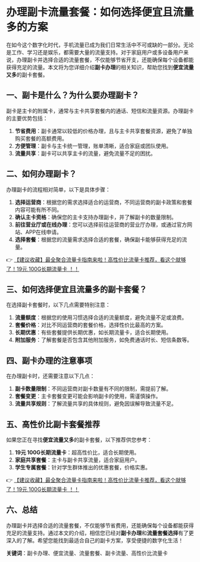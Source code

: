 # 办理副卡流量套餐：如何选择便宜且流量多的方案

在如今这个数字化时代，手机流量已成为我们日常生活中不可或缺的一部分。无论是工作、学习还是娱乐，都需要大量的流量支持。对于家庭用户或多设备用户来说，办理副卡并选择合适的流量套餐，不仅能够节省开支，还能确保每个设备都能获得充足的流量。本文将为您详细介绍**副卡办理**的相关知识，帮助您找到**便宜流量又多**的副卡套餐。

## 一、副卡是什么？为什么要办理副卡？

副卡是主卡的附属卡，通常与主卡共享套餐内的通话、短信和流量资源。办理副卡的主要优势包括：

1. **节省费用**：副卡通常以较低的价格办理，且与主卡共享套餐资源，避免了单独购买套餐的高额费用。
2. **方便管理**：副卡与主卡统一管理，账单清晰，适合家庭或团队使用。
3. **流量共享**：副卡可以共享主卡的流量，避免流量不足的困扰。

## 二、如何办理副卡？

办理副卡的流程相对简单，以下是具体步骤：

1. **选择运营商**：根据您的需求选择适合的运营商，不同运营商的副卡政策和套餐内容可能有所不同。
2. **确认主卡资格**：确保您的主卡支持办理副卡，并了解副卡的数量限制。
3. **前往营业厅或在线办理**：您可以选择前往运营商的营业厅办理，或通过官方网站、APP在线申请。
4. **选择套餐**：根据您的流量需求选择合适的套餐，确保副卡能够获得充足的流量。

👉 [【建议收藏】最全聚合流量卡指南来啦！高性价比流量卡推荐，看这个就够了！19元 100G长期流量卡 ！！](https://bit.ly/Liuliangka)

## 三、如何选择便宜且流量多的副卡套餐？

在选择副卡套餐时，以下几点需要特别注意：

1. **流量额度**：根据您的使用习惯选择合适的流量额度，避免流量不足或浪费。
2. **套餐价格**：对比不同运营商的套餐价格，选择性价比最高的方案。
3. **长期优惠**：有些套餐提供长期优惠，如长期流量卡，适合长期使用。
4. **附加服务**：了解套餐是否包含其他附加服务，如免费通话时长、短信条数等。

## 四、副卡办理的注意事项

在办理副卡时，还需要注意以下几点：

1. **副卡数量限制**：不同运营商对副卡数量有不同的限制，需提前了解。
2. **套餐变更**：主卡套餐变更可能会影响副卡的使用，需谨慎操作。
3. **流量共享规则**：了解流量共享的具体规则，避免因误解导致流量不足。

## 五、高性价比副卡套餐推荐

如果您正在寻找**便宜流量又多**的副卡套餐，以下推荐供您参考：

1. **19元 100G长期流量卡**：超高性价比，适合长期使用。
2. **家庭共享套餐**：主卡与副卡共享流量，适合家庭用户。
3. **学生专属套餐**：针对学生群体推出的优惠套餐，价格实惠。

👉 [【建议收藏】最全聚合流量卡指南来啦！高性价比流量卡推荐，看这个就够了！19元 100G长期流量卡 ！！](https://bit.ly/Liuliangka)

## 六、总结

办理副卡并选择合适的流量套餐，不仅能够节省费用，还能确保每个设备都能获得充足的流量支持。通过本文的介绍，相信您已经对**副卡办理**和**流量套餐选择**有了更深入的了解。希望您能找到最适合自己的副卡方案，享受便捷的数字化生活！

**关键词**：副卡办理、便宜流量、流量套餐、副卡流量、高性价比流量卡